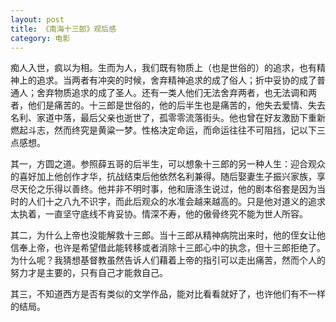 ```yaml
---
layout: post
title: 《南海十三郎》观后感
category: 电影
---
```


痴人入世，疯以为相。生而为人，我们既有物质上（也是世俗的）的追求，也有精神上的追求。当两者有冲突的时候，舍弃精神追求的成了俗人；折中妥协的成了普通人；舍弃物质追求的成了圣人。还有一类人他们无法舍弃两者，也无法调和两者，他们是痛苦的。十三郎是世俗的，他的后半生也是痛苦的，他失去爱情、失去名利、家道中落，最后父亲也逝世了，孤零零流落街头。他也曾在好友激励下重新燃起斗志，然而终究是黄粱一梦。性格决定命运，而命运往往不可阻挡，记以下三点感想。

其一，方圆之道。参照薛五哥的后半生，可以想象十三郎的另一种人生：迎合观众的喜好加上他创作才华，抗战结束后他依然名利兼得。随后娶妻生子振兴家族，享尽天伦之乐得以善终。他并非不明时事，他和唐涤生说过，他的剧本俗套是因为当时的人们十之八九不识字，而此后观众的水准会越来越高的。只是他对道义的追求太执着，一直坚守底线不肯妥协。情深不寿，他的傲骨终究不能为世人所容。

其二，为什么上帝也没能解救十三郎。当十三郎从精神病院出来时，他的侄女让他信奉上帝，也许是希望借此能转移或者消除十三郎心中的执念，但十三郎拒绝了。为什么呢？我猜想基督教虽然告诉人们藉着上帝的指引可以走出痛苦，然而个人的努力才是主要的，只有自己才能救自己。

其三，不知道西方是否有类似的文学作品，能对比看看就好了，也许他们有不一样的结局。


